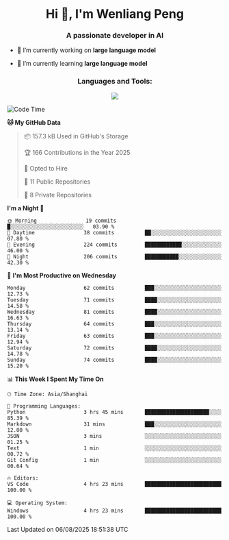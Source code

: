 <h1 align="center">Hi 👋, I'm Wenliang Peng</h1>
<h3 align="center">A passionate developer in AI</h3>

- 🔭 I’m currently working on **large language model**

- 🌱 I’m currently learning **large language model**

<!-- <h3 align="left">Connect with me:</h3> -->
<!-- <p align="left">
</p> -->

<h3 align="center">Languages and Tools:</h3>
<p align="center">
  <a href="https://skillicons.dev">
    <img src="https://skillicons.dev/icons?i=cpp,ros,docker,azure,git,linux,py,pytorch,cmake,githubactions,powershell,md&perline=6" />
  </a>
</p>


<!-- <p><img align="center" src="https://github-readme-stats.vercel.app/api/top-langs?username=bpwl0121&show_icons=true&locale=en&layout=compact" alt="bpwl0121" /></p> -->

<!-- <p><img align="center" src="https://github-readme-streak-stats.herokuapp.com/?user=bpwl0121&" alt="bpwl0121" /></p> -->

<!--START_SECTION:waka-->
![Code Time](http://img.shields.io/badge/Code%20Time-334%20hrs%2031%20mins-blue)

**🐱 My GitHub Data** 

> 📦 157.3 kB Used in GitHub's Storage 
 > 
> 🏆 166 Contributions in the Year 2025
 > 
> 💼 Opted to Hire
 > 
> 📜 11 Public Repositories 
 > 
> 🔑 8 Private Repositories 
 > 
**I'm a Night 🦉** 

```text
🌞 Morning                19 commits          █░░░░░░░░░░░░░░░░░░░░░░░░   03.90 % 
🌆 Daytime                38 commits          ██░░░░░░░░░░░░░░░░░░░░░░░   07.80 % 
🌃 Evening                224 commits         ████████████░░░░░░░░░░░░░   46.00 % 
🌙 Night                  206 commits         ███████████░░░░░░░░░░░░░░   42.30 % 
```
📅 **I'm Most Productive on Wednesday** 

```text
Monday                   62 commits          ███░░░░░░░░░░░░░░░░░░░░░░   12.73 % 
Tuesday                  71 commits          ████░░░░░░░░░░░░░░░░░░░░░   14.58 % 
Wednesday                81 commits          ████░░░░░░░░░░░░░░░░░░░░░   16.63 % 
Thursday                 64 commits          ███░░░░░░░░░░░░░░░░░░░░░░   13.14 % 
Friday                   63 commits          ███░░░░░░░░░░░░░░░░░░░░░░   12.94 % 
Saturday                 72 commits          ████░░░░░░░░░░░░░░░░░░░░░   14.78 % 
Sunday                   74 commits          ████░░░░░░░░░░░░░░░░░░░░░   15.20 % 
```


📊 **This Week I Spent My Time On** 

```text
🕑︎ Time Zone: Asia/Shanghai

💬 Programming Languages: 
Python                   3 hrs 45 mins       █████████████████████░░░░   85.39 % 
Markdown                 31 mins             ███░░░░░░░░░░░░░░░░░░░░░░   12.00 % 
JSON                     3 mins              ░░░░░░░░░░░░░░░░░░░░░░░░░   01.25 % 
Text                     1 min               ░░░░░░░░░░░░░░░░░░░░░░░░░   00.72 % 
Git Config               1 min               ░░░░░░░░░░░░░░░░░░░░░░░░░   00.64 % 

🔥 Editors: 
VS Code                  4 hrs 23 mins       █████████████████████████   100.00 % 

💻 Operating System: 
Windows                  4 hrs 23 mins       █████████████████████████   100.00 % 
```


 Last Updated on 06/08/2025 18:51:38 UTC
<!--END_SECTION:waka-->
